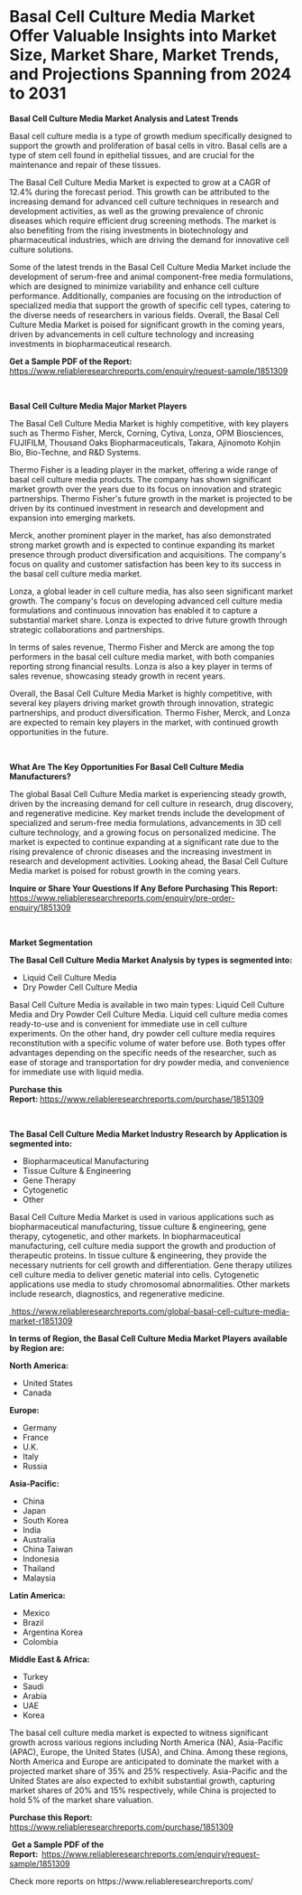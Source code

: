 <p><h1>Basal Cell Culture Media Market Offer Valuable Insights into Market Size, Market Share, Market Trends, and Projections Spanning from 2024 to 2031</h1></p><p><strong>Basal Cell Culture Media Market Analysis and Latest Trends</strong></p>
<p><p>Basal cell culture media is a type of growth medium specifically designed to support the growth and proliferation of basal cells in vitro. Basal cells are a type of stem cell found in epithelial tissues, and are crucial for the maintenance and repair of these tissues.</p><p>The Basal Cell Culture Media Market is expected to grow at a CAGR of 12.4% during the forecast period. This growth can be attributed to the increasing demand for advanced cell culture techniques in research and development activities, as well as the growing prevalence of chronic diseases which require efficient drug screening methods. The market is also benefiting from the rising investments in biotechnology and pharmaceutical industries, which are driving the demand for innovative cell culture solutions.</p><p>Some of the latest trends in the Basal Cell Culture Media Market include the development of serum-free and animal component-free media formulations, which are designed to minimize variability and enhance cell culture performance. Additionally, companies are focusing on the introduction of specialized media that support the growth of specific cell types, catering to the diverse needs of researchers in various fields. Overall, the Basal Cell Culture Media Market is poised for significant growth in the coming years, driven by advancements in cell culture technology and increasing investments in biopharmaceutical research.</p></p>
<p><strong>Get a Sample PDF of the Report:&nbsp;</strong> <a href="https://www.reliableresearchreports.com/enquiry/request-sample/1851309">https://www.reliableresearchreports.com/enquiry/request-sample/1851309</a></p>
<p>&nbsp;</p>
<p><strong>Basal Cell Culture Media Major Market Players</strong></p>
<p><p>The Basal Cell Culture Media Market is highly competitive, with key players such as Thermo Fisher, Merck, Corning, Cytiva, Lonza, OPM Biosciences, FUJIFILM, Thousand Oaks Biopharmaceuticals, Takara, Ajinomoto Kohjin Bio, Bio-Techne, and R&D Systems. </p><p>Thermo Fisher is a leading player in the market, offering a wide range of basal cell culture media products. The company has shown significant market growth over the years due to its focus on innovation and strategic partnerships. Thermo Fisher's future growth in the market is projected to be driven by its continued investment in research and development and expansion into emerging markets.</p><p>Merck, another prominent player in the market, has also demonstrated strong market growth and is expected to continue expanding its market presence through product diversification and acquisitions. The company's focus on quality and customer satisfaction has been key to its success in the basal cell culture media market.</p><p>Lonza, a global leader in cell culture media, has also seen significant market growth. The company's focus on developing advanced cell culture media formulations and continuous innovation has enabled it to capture a substantial market share. Lonza is expected to drive future growth through strategic collaborations and partnerships.</p><p>In terms of sales revenue, Thermo Fisher and Merck are among the top performers in the basal cell culture media market, with both companies reporting strong financial results. Lonza is also a key player in terms of sales revenue, showcasing steady growth in recent years.</p><p>Overall, the Basal Cell Culture Media Market is highly competitive, with several key players driving market growth through innovation, strategic partnerships, and product diversification. Thermo Fisher, Merck, and Lonza are expected to remain key players in the market, with continued growth opportunities in the future.</p></p>
<p>&nbsp;</p>
<p><strong>What Are The Key Opportunities For Basal Cell Culture Media Manufacturers?</strong></p>
<p><p>The global Basal Cell Culture Media market is experiencing steady growth, driven by the increasing demand for cell culture in research, drug discovery, and regenerative medicine. Key market trends include the development of specialized and serum-free media formulations, advancements in 3D cell culture technology, and a growing focus on personalized medicine. The market is expected to continue expanding at a significant rate due to the rising prevalence of chronic diseases and the increasing investment in research and development activities. Looking ahead, the Basal Cell Culture Media market is poised for robust growth in the coming years.</p></p>
<p><strong>Inquire or Share Your Questions If Any Before Purchasing This Report:</strong> <a href="https://www.reliableresearchreports.com/enquiry/pre-order-enquiry/1851309">https://www.reliableresearchreports.com/enquiry/pre-order-enquiry/1851309</a></p>
<p>&nbsp;</p>
<p><strong>Market Segmentation</strong></p>
<p><strong>The Basal Cell Culture Media Market Analysis by types is segmented into:</strong></p>
<p><ul><li>Liquid Cell Culture Media</li><li>Dry Powder Cell Culture Media</li></ul></p>
<p><p>Basal Cell Culture Media is available in two main types: Liquid Cell Culture Media and Dry Powder Cell Culture Media. Liquid cell culture media comes ready-to-use and is convenient for immediate use in cell culture experiments. On the other hand, dry powder cell culture media requires reconstitution with a specific volume of water before use. Both types offer advantages depending on the specific needs of the researcher, such as ease of storage and transportation for dry powder media, and convenience for immediate use with liquid media.</p></p>
<p><strong>Purchase this Report:&nbsp;</strong><a href="https://www.reliableresearchreports.com/purchase/1851309">https://www.reliableresearchreports.com/purchase/1851309</a></p>
<p>&nbsp;</p>
<p><strong>The Basal Cell Culture Media Market Industry Research by Application is segmented into:</strong></p>
<p><ul><li>Biopharmaceutical Manufacturing</li><li>Tissue Culture & Engineering</li><li>Gene Therapy</li><li>Cytogenetic</li><li>Other</li></ul></p>
<p><p>Basal Cell Culture Media Market is used in various applications such as biopharmaceutical manufacturing, tissue culture & engineering, gene therapy, cytogenetic, and other markets. In biopharmaceutical manufacturing, cell culture media support the growth and production of therapeutic proteins. In tissue culture & engineering, they provide the necessary nutrients for cell growth and differentiation. Gene therapy utilizes cell culture media to deliver genetic material into cells. Cytogenetic applications use media to study chromosomal abnormalities. Other markets include research, diagnostics, and regenerative medicine.</p></p>
<p><a href="https://www.reliableresearchreports.com/global-basal-cell-culture-media-market-r1851309">&nbsp;https://www.reliableresearchreports.com/global-basal-cell-culture-media-market-r1851309</a></p>
<p><strong>In terms of Region, the Basal Cell Culture Media Market Players available by Region are:</strong></p>
<p>
    <p> <strong> North America: </strong>
        <ul>
            <li>United States</li>
            <li>Canada</li>
        </ul>
        </p> 
    <p> <strong> Europe: </strong>
        <ul>
            <li>Germany</li>
            <li>France</li>
            <li>U.K.</li>
            <li>Italy</li>
            <li>Russia</li>
        </ul>
        </p> 
    <p> <strong> Asia-Pacific: </strong>
        <ul>
            <li>China</li>
            <li>Japan</li>
            <li>South Korea</li>
            <li>India</li>
            <li>Australia</li>
            <li>China Taiwan</li>
            <li>Indonesia</li>
            <li>Thailand</li>
            <li>Malaysia</li>
        </ul>
        </p> 
    <p> <strong> Latin America: </strong>
        <ul>
            <li>Mexico</li>
            <li>Brazil</li>
            <li>Argentina Korea</li>
            <li>Colombia</li>
        </ul>
        </p> 
    <p> <strong> Middle East & Africa: </strong>
        <ul>
            <li>Turkey</li>
            <li>Saudi</li>
            <li>Arabia</li>
            <li>UAE</li>
            <li>Korea</li>
        </ul>
    </p>
    </p>
<p><p>The basal cell culture media market is expected to witness significant growth across various regions including North America (NA), Asia-Pacific (APAC), Europe, the United States (USA), and China. Among these regions, North America and Europe are anticipated to dominate the market with a projected market share of 35% and 25% respectively. Asia-Pacific and the United States are also expected to exhibit substantial growth, capturing market shares of 20% and 15% respectively, while China is projected to hold 5% of the market share valuation.</p></p>
<p><strong>Purchase this Report: </strong><a href="https://www.reliableresearchreports.com/purchase/1851309">https://www.reliableresearchreports.com/purchase/1851309</a></p>
<p>&nbsp;<strong>Get a Sample PDF of the Report:&nbsp;&nbsp;</strong><a href="https://www.reliableresearchreports.com/enquiry/request-sample/1851309">https://www.reliableresearchreports.com/enquiry/request-sample/1851309</a></p>
<p><strong></strong></p>
<p>Check more reports on https://www.reliableresearchreports.com/</p>